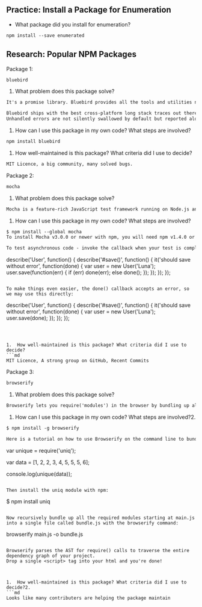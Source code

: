 ## Practice: Install a Package for Enumeration

- What package did you install for enumeration?

```md
npm install --save enumerated
```

## Research: Popular NPM Packages

Package 1:
```md
bluebird
```
1.  What problem does this package solve?
```md
It's a promise library. Bluebird provides all the tools and utilities needed to realize a highly expressive and fluent DSL for asynchronous JavaScript without suffering from bloat by avoiding incorporating features that are solely motivated by theoretical arguments, have extremely narrow applicability or have limited synergy and composability with existing features.

Bluebird ships with the best cross-platform long stack traces out there and a warning system. This helps you recognize common and devastating promise usage mistakes early before they lead to hard to debug code later.
Unhandled errors are not silently swallowed by default but reported along with helpful stack traces where applicable. All of this is of course configurable.
```
1.  How can I use this package in my own code? What steps are involved?
```md
npm install bluebird
```
1.  How well-maintained is this package? What criteria did I use to decide?
```md
MIT Licence, a big community, many solved bugs.
```

Package 2:
```md
mocha
```
1.  What problem does this package solve?
```md
Mocha is a feature-rich JavaScript test framework running on Node.js and in the browser, making asynchronous testing simple and fun. Mocha tests run serially, allowing for flexible and accurate reporting, while mapping uncaught exceptions to the correct test cases. Hosted on
```
1.  How can I use this package in my own code? What steps are involved?
```md
$ npm install --global mocha
To install Mocha v3.0.0 or newer with npm, you will need npm v1.4.0 or newer. Additionally, to run Mocha, you will need Node.js v0.10 or newer.

To test asynchronous code - invoke the callback when your test is complete. By adding a callback (usually named done) to it(), Mocha will know that it should wait for this function to be called to complete the test.

```
describe('User', function() {
  describe('#save()', function() {
    it('should save without error', function(done) {
      var user = new User('Luna');
      user.save(function(err) {
        if (err) done(err);
        else done();
      });
    });
  });
});

```

To make things even easier, the done() callback accepts an error, so we may use this directly:
```
describe('User', function() {
  describe('#save()', function() {
    it('should save without error', function(done) {
      var user = new User('Luna');
      user.save(done);
    });
  });
});
```



1.  How well-maintained is this package? What criteria did I use to decide?
```md
MIT Licence, A strong group on GitHub, Recent Commits
```

Package 3:
```md
browserify
```
1.  What problem does this package solve?
```md
Browserify lets you require('modules') in the browser by bundling up all of your dependencies.
```
1.  How can I use this package in my own code? What steps are involved?2.
```md
$ npm install -g browserify

Here is a tutorial on how to use Browserify on the command line to bundle up a simple file called main.js along with all of its dependencies:

```
var unique = require('uniq');

var data = [1, 2, 2, 3, 4, 5, 5, 5, 6];

console.log(unique(data));
```

Then install the uniq module with npm:
```
$ npm install uniq
```

Now recursively bundle up all the required modules starting at main.js into a single file called bundle.js with the browserify command:

```
browserify main.js -o bundle.js
```

Browserify parses the AST for require() calls to traverse the entire dependency graph of your project.
Drop a single <script> tag into your html and you're done!

```
<script src="bundle.js"></script>
```


1.  How well-maintained is this package? What criteria did I use to decide?2.
```md
Looks like many contributers are helping the package maintain
```
